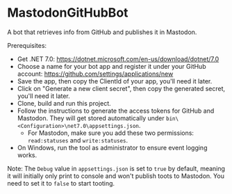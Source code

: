 # MastodonGitHubBot

A bot that retrieves info from GitHub and publishes it in Mastodon.

Prerequisites:

- Get .NET 7.0: https://dotnet.microsoft.com/en-us/download/dotnet/7.0
- Choose a name for your bot app and register it under your GitHub account: https://github.com/settings/applications/new
- Save the app, then copy the ClientId of your app, you'll need it later.
- Click on "Generate a new client secret", then copy the generated secret, you'll need it later.
- Clone, build and run this project.
- Follow the instructions to generate the access tokens for GitHub and Mastodon. They will get stored automatically under `bin\<Configuration>\net7.0\appsettings.json`.
  - For Mastodon, make sure you add these two permissions: `read:statuses` and `write:statuses`.
- On Windows, run the tool as administrator to ensure event logging works.

Note: The `Debug` value in `appsettings.json` is set to `true` by default, meaning it will initially only print to console and won't publish toots to Mastodon. You need to set it to `false` to start tooting.

